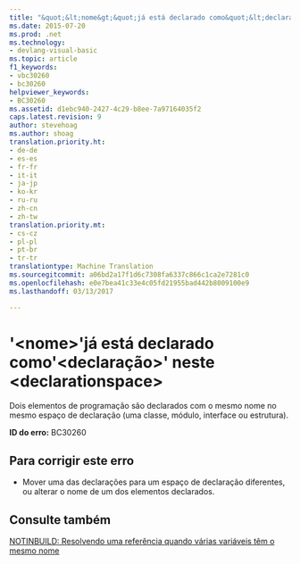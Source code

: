 ```yaml
---
title: "&quot;&lt;nome&gt;&quot;já está declarado como&quot;&lt;declaração&gt;&quot; neste &lt;declarationspace&gt; | Documentos do Microsoft"
ms.date: 2015-07-20
ms.prod: .net
ms.technology:
- devlang-visual-basic
ms.topic: article
f1_keywords:
- vbc30260
- bc30260
helpviewer_keywords:
- BC30260
ms.assetid: d1ebc940-2427-4c29-b8ee-7a97164035f2
caps.latest.revision: 9
author: stevehoag
ms.author: shoag
translation.priority.ht:
- de-de
- es-es
- fr-fr
- it-it
- ja-jp
- ko-kr
- ru-ru
- zh-cn
- zh-tw
translation.priority.mt:
- cs-cz
- pl-pl
- pt-br
- tr-tr
translationtype: Machine Translation
ms.sourcegitcommit: a06bd2a17f1d6c7308fa6337c866c1ca2e7281c0
ms.openlocfilehash: e0e7bea41c33e4c05fd21955bad442b8009100e9
ms.lasthandoff: 03/13/2017

---
```

# <a name="39ltnamegt39-is-already-declared-as-39ltdeclarationgt39-in-this-ltdeclarationspacegt"></a>'&lt;nome&gt;'já está declarado como'&lt;declaração&gt;' neste &lt;declarationspace&gt;
Dois elementos de programação são declarados com o mesmo nome no mesmo espaço de declaração (uma classe, módulo, interface ou estrutura).  
  
 **ID do erro:** BC30260  
  
## <a name="to-correct-this-error"></a>Para corrigir este erro  
  
-   Mover uma das declarações para um espaço de declaração diferentes, ou alterar o nome de um dos elementos declarados.  
  
## <a name="see-also"></a>Consulte também  
 [NOTINBUILD: Resolvendo uma referência quando várias variáveis têm o mesmo nome](http://msdn.microsoft.com/en-us/9601e39f-1911-44e1-ace5-3f6e090408b9)
